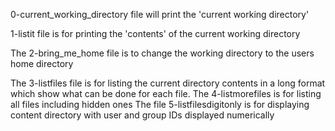 0-current_working_directory file will print the 'current working directory'

1-listit file  is for printing the 'contents' of the current working directory

The 2-bring_me_home file is to change the working directory to the users home directory

The 3-listfiles file is for listing the current directory contents in a long format which show what can be done for each file.
The 4-listmorefiles is for listing all files including hidden ones
The file 5-listfilesdigitonly is for displaying content directory with user and group IDs displayed numerically
